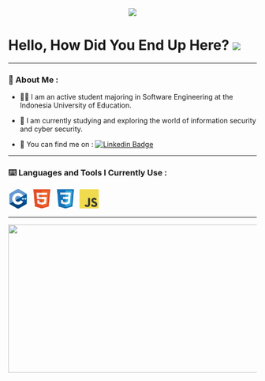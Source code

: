 <div id="header" align="center">
  <img src="https://media.giphy.com/media/L3Vca26EaTIEU/giphy.gif" width="200"/>
</div>
<h1>
  Hello, How Did You End Up Here?
  <img src="https://media.giphy.com/media/Qo2dupDib32rkTY4hX/giphy.gif" width="150"/>
</h1>

---

### 📰 About Me :

- 👨‍🎓 I am an active student majoring in Software Engineering at the Indonesia University of Education.

- 🔐 I am currently studying and exploring the world of information security and cyber security.

- 💼 You can find me on : [![Linkedin Badge](https://img.shields.io/badge/-Ray-blue?style=flat&logo=Linkedin&logoColor=white)](https://www.linkedin.com/in/raymico-fuji-68a58726b)

---

### ⌨️ Languages and Tools I Currently Use :
<div>
  
  <img src="https://github.com/devicons/devicon/blob/master/icons/cplusplus/cplusplus-original.svg" title="C++" alt="C++" width="40" height="40"/>&nbsp;
  <img src="https://github.com/devicons/devicon/blob/master/icons/html5/html5-original.svg" title="HTML" alt="HTML" width="40" height="40"/>&nbsp;
  <img src="https://github.com/devicons/devicon/blob/master/icons/css3/css3-original.svg" title="CSS" alt="CSS" width="40" height="40"/>&nbsp;
  <img src="https://github.com/devicons/devicon/blob/master/icons/javascript/javascript-original.svg" title="JavaScript" alt="JavaScript" width="40" height="40"/>&nbsp;
</div>

---

  <img src="https://media.giphy.com/media/v1.Y2lkPTc5MGI3NjExMDYwOWM5YTc3NzliYzBhY2Y4MmRmYjc2ZDM4NWY3NjY0ZWExZmMxMCZjdD1n/Dh5q0sShxgp13DwrvG/giphy.gif" width="600" height="300"/>
</div>
